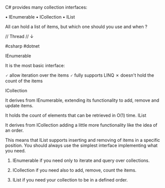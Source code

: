 C# provides many collection interfaces:

• IEnumerable
• ICollection
• IList

All can hold a list of items, but which one should you use and when ?

// Thread // ↓

#csharp #dotnet

IEnumerable

It is the most basic interface:

🗸 allow iteration over the items
🗸 fully supports LINQ
✗ doesn't hold the count of the items

ICollection

It derives from IEnumerable, extending its functionality to add, remove and update items.

It holds the count of elements that can be retrieved in O(1) time. IList

It derives from ICollection adding a little more functionality like the idea of an order.

This means that IList supports inserting and removing of items in a specific position. You should always use the simplest interface implementing what you need.

1. IEnumerable if you need only to iterate and query over collections.

2. ICollection if you need also to add, remove, count the items.

3. IList if you need your collection to be in a defined order.
